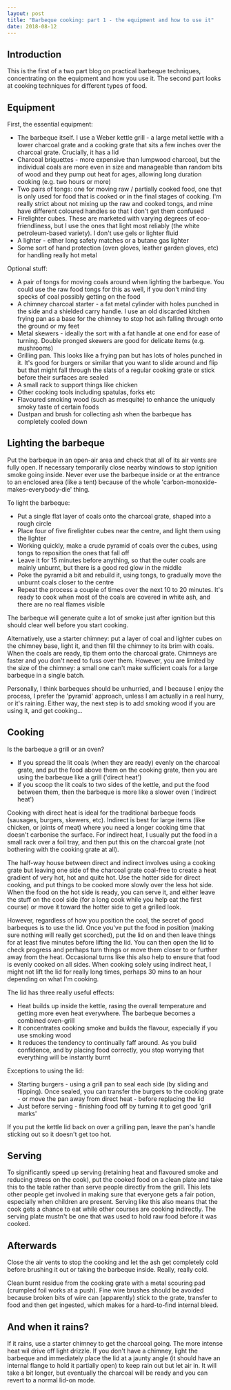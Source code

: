 ```yaml
---
layout: post
title: "Barbeque cooking: part 1 - the equipment and how to use it"
date: 2018-08-12
---
```

## Introduction

This is the first of a two part blog on practical barbeque techniques, concentrating on the equipment and how you use it. The second part looks at cooking techniques for different types of food.

## Equipment

First, the essential equipment:

* The barbeque itself. I use a Weber kettle grill - a large metal kettle with a lower charcoal grate and a cooking grate that sits a few inches over the charcoal grate. Crucially, it has a lid
* Charcoal briquettes - more expensive than lumpwood charcoal, but the individual coals are more even in size and manageable than random bits of wood and they pump out heat for ages, allowing long duration cooking (e.g. two hours or more)
* Two pairs of tongs: one for moving raw / partially cooked food, one that is only used for food that is cooked or in the final stages of cooking. I'm really strict about not mixing up the raw and cooked tongs, and mine have different coloured handles so that I don't get them confused
* Firelighter cubes. These are marketed with varying degrees of eco-friendliness, but I use the ones that light most reliably (the white petroleum-based variety). I don't use gels or lighter fluid
* A lighter - either long safety matches or a butane gas lighter
* Some sort of hand protection (oven gloves, leather garden gloves, etc) for handling really hot metal

Optional stuff:
* A pair of tongs for moving coals around when lighting the barbeque. You could use the raw food tongs for this as well, if you don't mind tiny specks of coal possibly getting on the food
* A chimney charcoal starter - a fat metal cylinder with holes punched in the side and a shielded carry handle. I use an old discarded kitchen frying pan as a base for the chimney to stop hot ash falling through onto the ground or my feet
* Metal skewers - ideally the sort with a fat handle at one end for ease of turning. Double pronged skewers are good for delicate items (e.g. mushrooms)
* Grilling pan. This looks like a frying pan but has lots of holes punched in it. It's good for burgers or similar that you want to slide around and flip but that might fall through the slats of a regular cooking grate or stick before their surfaces are sealed
* A small rack to support things like chicken
* Other cooking tools including spatulas, forks etc
* Flavoured smoking wood (such as mesquite) to enhance the uniquely smoky taste of certain foods
* Dustpan and brush for collecting ash when the barbeque has completely cooled down

## Lighting the barbeque

Put the barbeque in an open-air area and check that all of its air vents are fully open. If necessary temporarily close nearby windows to stop ignition smoke going inside. Never ever use the barbeque inside or at the entrance to an enclosed area (like a tent) because of the whole 'carbon-monoxide-makes-everybody-die' thing.

To light the barbeque:
* Put a single flat layer of coals onto the charcoal grate, shaped into a rough circle
* Place four of five firelighter cubes near the centre, and light them using the lighter
* Working quickly, make a crude pyramid of coals over the cubes, using tongs to reposition the ones that fall off
* Leave it for 15 minutes before anything, so that the outer coals are mainly unburnt, but there is a good red glow in the middle
* Poke the pyramid a bit and rebuild it, using tongs, to gradually move the unburnt coals closer to the centre
* Repeat the process a couple of times over the next 10 to 20 minutes. It's ready to cook when most of the coals are covered in white ash, and there are no real flames visible

The barbeque will generate quite a lot of smoke just after ignition but this should clear well before you start cooking.

Alternatively, use a starter chimney: put a layer of coal and lighter cubes on the chimney base, light it, and then fill the chimney to its brim with coals. When the coals are ready, tip them onto the charcoal grate. Chimneys are faster and you don't need to fuss over them. However, you are limited by the size of the chimney: a small one can't make sufficient coals for a large barbeque in a single batch.  

Personally, I think barbeques should be unhurried, and I because I enjoy the process, I prefer the 'pyramid' approach, unless I am actually in a real hurry, or it's raining. Either way, the next step is to add smoking wood if you are using it, and get cooking...

## Cooking

Is the barbeque a grill or an oven? 
* If you spread the lit coals (when they are ready) evenly on the charcoal grate, and put the food above them on the cooking grate, then you are using the barbeque like a grill ('direct heat')
* if you scoop the lit coals to two sides of the kettle, and put the food between them, then the barbeque is more like a slower oven ('indirect heat')

Cooking with direct heat is ideal for the traditional barbeque foods (sausages, burgers, skewers, etc). Indirect is best for large items (like chicken, or joints of meat) where you need a longer cooking time that doesn't carbonise the surface. For indirect heat, I usually put the food in a small rack over a foil tray, and then put this on the charcoal grate (not bothering with the cooking grate at all). 

The half-way house between direct and indirect involves using a cooking grate but leaving one side of the charcoal grate coal-free to create a heat gradient of very hot, hot and quite hot. Use the hotter side for direct cooking, and put things to be cooked more slowly over the less hot side. When the food on the hot side is ready, you can serve it, and either leave the stuff on the cool side (for a long cook while you help eat the first course) or move it toward the hotter side to get a grilled look.

However, regardless of how you position the coal, the secret of good barbeques is to use the lid. Once you've put the food in position (making sure nothing will really get scorched), put the lid on and then leave things for at least five minutes before lifting the lid. You can then open the lid to check progress and perhaps turn things or move them closer to or further away from the heat. Occasional turns like this also help to ensure that food is evenly cooked on all sides. When cooking solely using indirect heat, I might not lift the lid for really long times, perhaps 30 mins to an hour depending on what I'm cooking.

The lid has three really useful effects:
* Heat builds up inside the kettle, rasing the overall temperature and getting more even heat everywhere. The barbeque becomes a combined oven-grill
* It concentrates cooking smoke and builds the flavour, especially if you use smoking wood
* It reduces the tendency to continually faff around. As you build confidence, and by placing food correctly, you stop worrying that everything will be instantly burnt

Exceptions to using the lid:
* Starting burgers - using a grill pan to seal each side (by sliding and flipping). Once sealed, you can transfer the burgers to the cooking grate - or move the pan away from direct heat - before replacing the lid
* Just before serving - finishing food off by turning it to get good 'grill marks'

If you put the kettle lid back on over a grilling pan, leave the pan's handle sticking out so it doesn't get too hot.

## Serving

To significantly speed up serving (retaining heat and flavoured smoke and reducing stress on the cook), put the cooked food on a clean plate and take this to the table rather than serve people directly from the grill. This lets other people get involved in making sure that everyone gets a fair potion, especially when children are present. Serving like this also means that the cook gets a chance to eat while other courses are cooking indirectly. The serving plate mustn't be one that was used to hold raw food before it was cooked.

## Afterwards

Close the air vents to stop the cooking and let the ash get completely cold before brushing it out or taking the barbeque inside. Really, really cold. 

Clean burnt residue from the cooking grate with a metal scouring pad (crumpled foil works at a push). Fine wire brushes should be avoided because broken bits of wire can (apparently) stick to the grate, transfer to food and then get ingested, which makes for a hard-to-find internal bleed. 

## And when it rains?

If it rains, use a starter chimney to get the charcoal going. The more intense heat wil drive off light drizzle. If you don't have a chimney, light the barbeque and immediately place the lid at a jaunty angle (it should have an internal flange to hold it partially open) to keep rain out but let air in. It will take a bit longer, but eventually the charcoal will be ready and you can revert to a normal lid-on mode. 
